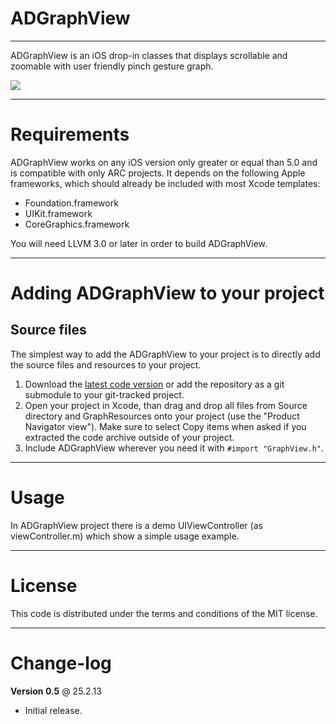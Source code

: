 ADGraphView
=============
-------------

ADGraphView is an iOS drop-in classes that displays scrollable and zoomable with user friendly pinch gesture graph.

[![](https://dl.dropbox.com/u/25847340/ADGraphView/screenshot1-thumb.png)](https://dl.dropbox.com/u/25847340/ADGraphView/screenshot1.png)

------------
Requirements
============

ADGraphView works on any iOS version only greater or equal than 5.0 and is compatible with only ARC projects. It depends on the following Apple frameworks, which should already be included with most Xcode templates:

* Foundation.framework
* UIKit.framework
* CoreGraphics.framework

You will need LLVM 3.0 or later in order to build ADGraphView. 

------------------------------------
Adding ADGraphView to your project
====================================

Source files
------------

The simplest way to add the ADGraphView to your project is to directly add the source files and resources to your project.

1. Download the [latest code version](https://github.com/Antondomashnev/ADGraphView/downloads) or add the repository as a git submodule to your git-tracked project. 
2. Open your project in Xcode, than drag and drop all files from Source directory and GraphResources onto your project (use the "Product Navigator view"). Make sure to select Copy items when asked if you extracted the code archive outside of your project. 
3. Include ADGraphView wherever you need it with `#import "GraphView.h"`.

-----
Usage
=====

In ADGraphView project there is a demo UIViewController (as viewController.m) which show a simple usage example.

-------
License
=======

This code is distributed under the terms and conditions of the MIT license. 

----------
Change-log
==========

**Version 0.5** @ 25.2.13

- Initial release.
